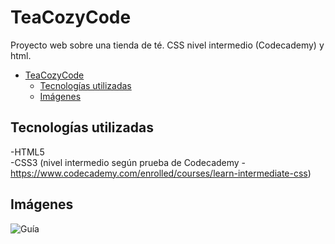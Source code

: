 # TeaCozyCode

Proyecto web sobre una tienda de té. CSS nivel intermedio (Codecademy) y html.

- [TeaCozyCode](#teacozycode)
  - [Tecnologías utilizadas](#tecnologías-utilizadas)
  - [Imágenes](#imágenes)

## Tecnologías utilizadas

-HTML5 <br>
-CSS3 (nivel intermedio según prueba de Codecademy - https://www.codecademy.com/enrolled/courses/learn-intermediate-css)

## Imágenes 

![Guía](https://content.codecademy.com/courses/freelance-1/unit-4/img-tea-cozy-redline.jpg?_gl=1*txc589*_gcl_au*OTI2MjUyNjk4LjE3MTgyNzE1ODM.*_ga*MzQ3MjIwODMyMy4xNzE4MjcxNTk2*_ga_3LRZM6TM9L*MTcxODI4MzA0NC4yLjEuMTcxODI4MzA5MS4wLjAuMA..)

